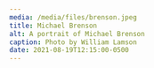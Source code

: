 ```yaml
---
media: /media/files/brenson.jpeg
title: Michael Brenson
alt: A portrait of Michael Brenson
caption: Photo by William Lamson
date: 2021-08-19T12:15:00-0500
---
```

